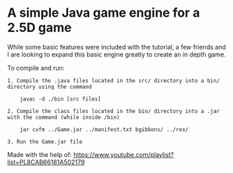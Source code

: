 # A simple Java game engine for a 2.5D game

While some basic features were included with the tutorial, a few friends and I are looking to expand this basic engine greatly to create an in depth game.

To compile and run:

	1. Compile the .java files located in the src/ directory into a bin/ directory using the command

		javac -d ./bin [src files]

	2. Compile the class files located in the bin/ directory into a .jar with the command (while inside /bin)

		jar cvfm ../Game.jar ../manifest.txt bgibbons/ ../res/

	3. Run the Game.jar file

Made with the help of: https://www.youtube.com/playlist?list=PL8CAB66181A502179